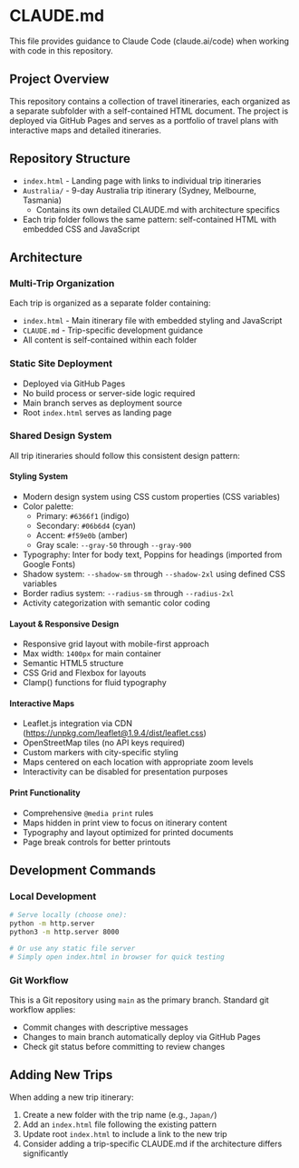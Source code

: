 # CLAUDE.md

This file provides guidance to Claude Code (claude.ai/code) when working with code in this repository.

## Project Overview

This repository contains a collection of travel itineraries, each organized as a separate subfolder with a self-contained HTML document. The project is deployed via GitHub Pages and serves as a portfolio of travel plans with interactive maps and detailed itineraries.

## Repository Structure

- `index.html` - Landing page with links to individual trip itineraries
- `Australia/` - 9-day Australia trip itinerary (Sydney, Melbourne, Tasmania)
  - Contains its own detailed CLAUDE.md with architecture specifics
- Each trip folder follows the same pattern: self-contained HTML with embedded CSS and JavaScript

## Architecture

### Multi-Trip Organization
Each trip is organized as a separate folder containing:
- `index.html` - Main itinerary file with embedded styling and JavaScript
- `CLAUDE.md` - Trip-specific development guidance
- All content is self-contained within each folder

### Static Site Deployment
- Deployed via GitHub Pages
- No build process or server-side logic required
- Main branch serves as deployment source
- Root `index.html` serves as landing page

### Shared Design System

All trip itineraries should follow this consistent design pattern:

#### Styling System
- Modern design system using CSS custom properties (CSS variables)
- Color palette:
  - Primary: `#6366f1` (indigo)
  - Secondary: `#06b6d4` (cyan)
  - Accent: `#f59e0b` (amber)
  - Gray scale: `--gray-50` through `--gray-900`
- Typography: Inter for body text, Poppins for headings (imported from Google Fonts)
- Shadow system: `--shadow-sm` through `--shadow-2xl` using defined CSS variables
- Border radius system: `--radius-sm` through `--radius-2xl`
- Activity categorization with semantic color coding

#### Layout & Responsive Design
- Responsive grid layout with mobile-first approach
- Max width: `1400px` for main container
- Semantic HTML5 structure
- CSS Grid and Flexbox for layouts
- Clamp() functions for fluid typography

#### Interactive Maps
- Leaflet.js integration via CDN (https://unpkg.com/leaflet@1.9.4/dist/leaflet.css)
- OpenStreetMap tiles (no API keys required)
- Custom markers with city-specific styling
- Maps centered on each location with appropriate zoom levels
- Interactivity can be disabled for presentation purposes

#### Print Functionality
- Comprehensive `@media print` rules
- Maps hidden in print view to focus on itinerary content
- Typography and layout optimized for printed documents
- Page break controls for better printouts

## Development Commands

### Local Development
```bash
# Serve locally (choose one):
python -m http.server
python3 -m http.server 8000

# Or use any static file server
# Simply open index.html in browser for quick testing
```

### Git Workflow
This is a Git repository using `main` as the primary branch. Standard git workflow applies:
- Commit changes with descriptive messages
- Changes to main branch automatically deploy via GitHub Pages
- Check git status before committing to review changes

## Adding New Trips

When adding a new trip itinerary:
1. Create a new folder with the trip name (e.g., `Japan/`)
2. Add an `index.html` file following the existing pattern
3. Update root `index.html` to include a link to the new trip
4. Consider adding a trip-specific CLAUDE.md if the architecture differs significantly
